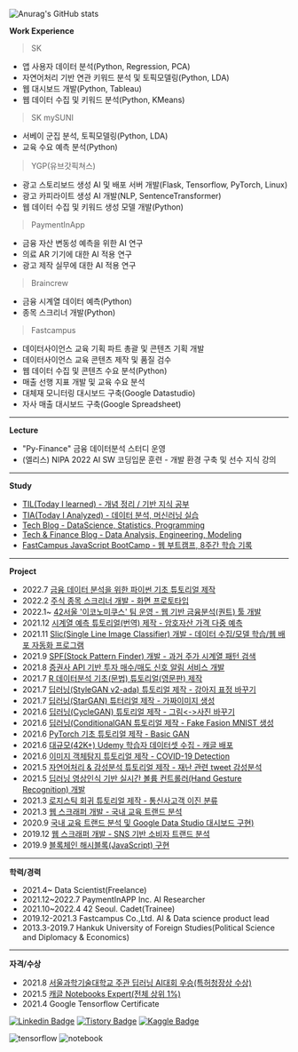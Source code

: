 ![Anurag's GitHub stats](https://github-readme-stats.vercel.app/api?username=sw-song&show_icons=true&theme=merko)

**Work Experience**

> SK
- 앱 사용자 데이터 분석(Python, Regression, PCA)
- 자연어처리 기반 연관 키워드 분석 및 토픽모델링(Python, LDA)
- 웹 대시보드 개발(Python, Tableau)
- 웹 데이터 수집 및 키워드 분석(Python, KMeans)

> SK mySUNI
- 서베이 군집 분석, 토픽모델링(Python, LDA)
- 교육 수요 예측 분석(Python)

> YGP(유브갓픽쳐스)
- 광고 스토리보드 생성 AI 및 배포 서버 개발(Flask, Tensorflow, PyTorch, Linux)
- 광고 카피라이트 생성 AI 개발(NLP, SentenceTransformer)
- 웹 데이터 수집 및 키워드 생성 모델 개발(Python)

> PaymentInApp
- 금융 자산 변동성 예측을 위한 AI 연구
- 의료 AR 기기에 대한 AI 적용 연구
- 광고 제작 실무에 대한 AI 적용 연구

> Braincrew
- 금융 시계열 데이터 예측(Python)
- 종목 스크리너 개발(Python)

> Fastcampus
- 데이터사이언스 교육 기획 파트 총괄 및 콘텐츠 기획 개발
- 데이터사이언스 교육 콘텐츠 제작 및 품질 검수
- 웹 데이터 수집 및 콘텐츠 수요 분석(Python)
- 매출 선행 지표 개발 및 교육 수요 분석
- 대체재 모니터링 대시보드 구축(Google Datastudio)
- 자사 매출 대시보드 구축(Google Spreadsheet)

---
**Lecture**
- "Py-Finance" 금융 데이터분석 스터디 운영
- (엘리스) NIPA 2022 AI SW 코딩입문 훈련 - 개발 환경 구축 및 선수 지식 강의


---
**Study**
- [TIL(Today I learned) - 개념 정리 / 기반 지식 공부](https://github.com/sw-song/TIL) 
- [TIA(Today I Analyzed) - 데이터 분석, 머신러닝 실습](https://github.com/sw-song/TIA) 
- [Tech Blog - DataScience, Statistics, Programming](https://songseungwon.tistory.com)
- [Tech & Finance Blog - Data Analysis, Engineering, Modeling](https://blog.naver.com/sw930601)
- [FastCampus JavaScript BootCamp - 웹 부트캠프, 8주간 학습 기록](https://github.com/sw-song/JavaScript_Bootcamp)

---
**Project**
- 2022.7 [금융 데이터 분석을 위한 파이썬 기초 튜토리얼 제작](https://github.com/sw-song/py_finance)
- 2022.2 [주식 종목 스크리너 개발 - 화면 프로토타입](https://github.com/sw-song/Traiders)
- 2022.1~ [42서울 '이코노미쿠스' 팀 운영 - 웹 기반 금융분석(퀀트) 툴 개발](https://github.com/economicus)
- 2021.12 [시계열 예측 튜토리얼(번역) 제작 - 암호자산 가격 다중 예측](https://www.kaggle.com/songseungwon/crypto-forecasting-tutorial)
- 2021.11 [Slic(Single Line Image Classifier) 개발 - 데이터 수집/모델 학습/웹 배포 자동화 프로그램](https://github.com/sw-song/Slic)
- 2021.9 [SPF(Stock Pattern Finder) 개발 - 과거 주가 시계열 패턴 검색](https://github.com/sw-song/SPF)
- 2021.8 [증권사 API 기반 투자 매수/매도 신호 알림 서비스 개발](https://github.com/sw-song/kiwoom)
- 2021.7 [R 데이터분석 기초(문법) 튜토리얼(영문판) 제작](https://github.com/sw-song/rbook)
- 2021.7 [딥러닝(StyleGAN v2-ada) 튜토리얼 제작 - 강아지 표정 바꾸기](https://www.kaggle.com/songseungwon/stylegan2-ada-change-a-dog-s-facial-expression)
- 2021.7 [딥러닝(StarGAN) 튜터리얼 제작 - 가짜이미지 생성](https://www.kaggle.com/songseungwon/stargan-tutorial-with-15-steps-make-fake-images)
- 2021.6 [딥러닝(CycleGAN) 튜토리얼 제작 - 그림<->사진 바꾸기](https://www.kaggle.com/songseungwon/cyclegan-tutorial-from-scratch-monet-to-photo/notebook)
- 2021.6 [딥러닝(ConditionalGAN 튜토리얼 제작 - Fake Fasion MNIST 생성](https://www.kaggle.com/songseungwon/generate-fashion-images-with-conditional-gan)
- 2021.6 [PyTorch 기초 튜토리얼 제작 - Basic GAN](https://www.kaggle.com/songseungwon/pytorch-gan-basic-tutorial-for-beginner)
- 2021.6 [대규모(42K+) Udemy 학습자 데이터셋 수집 - 캐글 배포](https://www.kaggle.com/songseungwon/2020-udemy-courses-dataset)
- 2021.6 [이미지 객체탐지 튜토리얼 제작 - COVID-19 Detection](https://www.kaggle.com/songseungwon/siim-covid-19-detection-10-step-tutorial-1)
- 2021.5 [자연어처리 & 감성분석 튜토리얼 제작 - 재난 관련 tweet 감성분석](https://www.kaggle.com/songseungwon/nlp-quick-start-for-newbie-with-9steps)
- 2021.5 [딥러닝 영상인식 기반 실시간 볼륨 컨트롤러(Hand Gesture Recognition) 개발](https://github.com/sw-song/RealTime_Gesture_VolumeControl)
- 2021.3 [로지스틱 회귀 튜토리얼 제작 - 통신사고객 이진 분류](https://www.kaggle.com/songseungwon/logistic-regression-step-by-step)
- 2021.3 [웹 스크래퍼 개발 - 국내 교육 트랜드 분석](https://github.com/sw-song/KR_Tech_Edu_WebScraper)
- 2020.9 [국내 교육 트랜드 분석 및 Google Data Studio 대시보드 구현)](https://github.com/sw-song/Tech-Trends-2020)
- 2019.12 [웹 스크래퍼 개발 - SNS 기반 소비자 트랜드 분석](https://github.com/sw-song/crawling)
- 2019.9 [블록체인 해시블록(JavaScript) 구현](https://github.com/sw-song/blockchainHash)

---
**학력/경력**
- 2021.4~ Data Scientist(Freelance)
- 2021.12~2022.7 PaymentInAPP Inc. AI Researcher
- 2021.10~2022.4 42 Seoul. Cadet(Trainee)
- 2019.12-2021.3 Fastcampus Co.,Ltd. AI & Data science product lead
- 2013.3-2019.7 Hankuk University of Foreign Studies(Political Science and Diplomacy & Economics)

---
**자격/수상**
- 2021.8 [서울과학기술대학교 주관 딥러닝 AI대회 우승(특허청장상 수상)](https://github.com/sw-song/GAN_Project)
- 2021.5 [캐글 Notebooks Expert(전체 상위 1%)](https://www.kaggle.com/songseungwon)
- 2021.4 Google Tensorflow Certificate

[![Linkedin Badge](https://img.shields.io/badge/-LinkedIn-007DC1?style=rounde&logo=Linkedin&link=https://www.linkedin.com/in/seungwonsong/)](https://www.linkedin.com/in/seungwonsong/)
[![Tistory Badge](http://img.shields.io/badge/-Tistory-FF5E5B?style=round&logo=Telegraph&link=https://songseungwon.tistory.com)](https://songseungwon.tistory.com)
[![Kaggle Badge](https://img.shields.io/badge/-Kaggle-20BEFF?style=round&logo=Keras&logoColor=white&link=https://www.kaggle.com/songseungwon)](https://www.kaggle.com/songseungwon)

![tensorflow](https://api.accredible.com/v1/frontend/credential_website_embed_image/badge/32041855)
![notebook](https://road-to-kaggle-grandmaster.vercel.app/api/badges/songseungwon/notebook)
